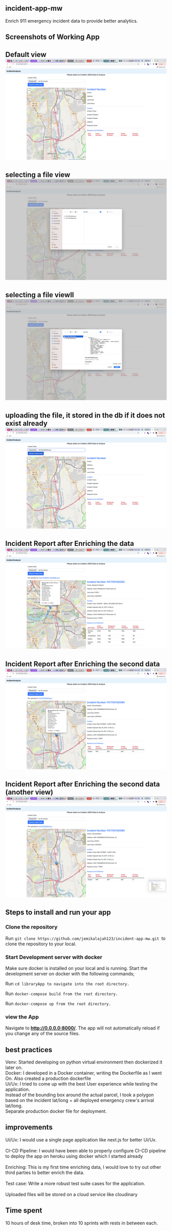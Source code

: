 ## incident-app-mw
Enrich 911 emergency incident data to provide better analytics.

## Screenshots of Working App

Default view
![](https://github.com/jemikalajah123/incident-app-mw/blob/master/docs/1.png?raw=true)
-----------
selecting a file view
![](https://github.com/jemikalajah123/incident-app-mw/blob/master/docs/2.png?raw=true)
-----------
selecting a file viewII
![](https://github.com/jemikalajah123/incident-app-mw/blob/master/docs/3.png?raw=true)
-----------
uploading the file, it stored in the db if it does not exist already
![](https://github.com/jemikalajah123/incident-app-mw/blob/master/docs/4.png?raw=true)
-----------
Incident Report after Enriching the data
![](https://github.com/jemikalajah123/incident-app-mw/blob/master/docs/5.png?raw=true)
-----------
Incident Report after Enriching the second data
![](https://github.com/jemikalajah123/incident-app-mw/blob/master/docs/7.png?raw=true)
-----------
Incident Report after Enriching the second data (another view)
![](https://github.com/jemikalajah123/incident-app-mw/blob/master/docs/9.png?raw=true)
-----------

## Steps to install and run your app

### Clone the repository
Run `git clone https://github.com/jemikalajah123/incident-app-mw.git `to clone the repository to your local.

### Start Development server with docker
Make sure docker is installed on your local and is running. Start the development server on docker with the following commands;

Run `cd libraryApp to navigate into the root directory.`

Run `docker-compose build from the root directory.`

Run `docker-compose up from the root directory.`

### view the App
Navigate to **http://0.0.0.0:8000/**. The app will not automatically reload if you change any of the source files.

## best practices
Venv: Started developing on python virtual environment then dockerized it later on.<br />
Docker: I developed in a Docker container, writing the Dockerfile as I went On. Also created a production dockerfile<br />
Ui/Ux: I tried to come up with the best User experience while testing the application.<br />
Instead of the bounding box around the actual parcel, I took a polygon based on the incident lat/long + all deployed emergency crew's arrival lat/long.<br />
Separate production docker file for deployment.

## improvements
Ui/Ux: I would use a single page application like next.js for better Ui/Ux.<br /><br />
CI-CD Pipeline: I would have been able to properly configure CI-CD pipeline to deploy the app on heroku using docker which I started already<br /><br />
Enriching: This is my first time enriching data, I would love to try out other third parties to better enrich the data.<br /><br />
Test case: Write a more robust test suite cases for the application.<br /><br />
Uploaded files will be stored on a cloud service like cloudinary


## Time spent
10 hours of desk time, broken into 10 sprints with rests in between each.
